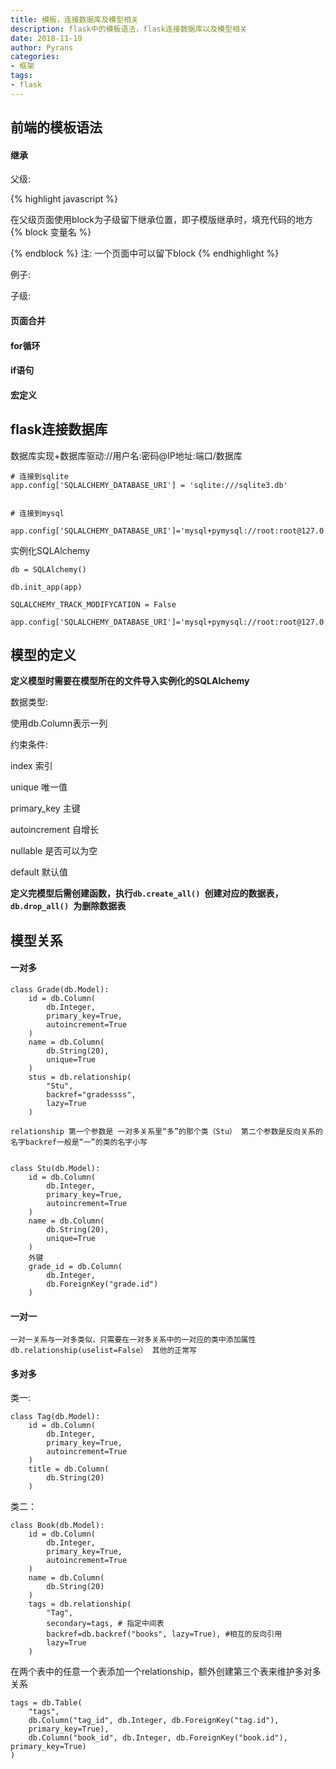 ```yaml
---
title: 模板，连接数据库及模型相关
description: flask中的模板语法，flask连接数据库以及模型相关
date: 2018-11-19
author: Pyrans
categories: 
- 框架
tags:
- flask
---
```




## 前端的模板语法
#### 继承

父级:

{% highlight javascript %}


在父级页面使用block为子级留下继承位置，即子模版继承时，填充代码的地方
{% block 变量名 %}

{% endblock %}
注: 一个页面中可以留下block
{% endhighlight %}

例子:



子级:



#### 页面合并



#### for循环



#### if语句



#### 宏定义



## flask连接数据库

数据库实现+数据库驱动://用户名:密码@IP地址:端口/数据库

~~~
# 连接到sqlite
app.config['SQLALCHEMY_DATABASE_URI'] = 'sqlite:///sqlite3.db'


# 连接到mysql
 app.config['SQLALCHEMY_DATABASE_URI']='mysql+pymysql://root:root@127.0.0.1:3306/hzfl02'

~~~

实例化SQLAlchemy

~~~
db = SQLAlchemy()

db.init_app(app)

SQLALCHEMY_TRACK_MODIFYCATION = False 

app.config['SQLALCHEMY_DATABASE_URI']='mysql+pymysql://root:root@127.0.0.1:3306/hzfl02'
~~~



## 模型的定义

**定义模型时需要在模型所在的文件导入实例化的SQLAlchemy**

数据类型:

使用db.Column表示一列

约束条件:

index                                 索引

unique                              唯一值

primary_key                     主键

autoincrement                 自增长

nullable                             是否可以为空

default                               默认值

**定义完模型后需创建函数，执行`db.create_all() `创建对应的数据表，`db.drop_all() `为删除数据表**

## 模型关系

#### 一对多

~~~
class Grade(db.Model):
    id = db.Column(
        db.Integer,
        primary_key=True,
        autoincrement=True
    )
    name = db.Column(
        db.String(20),
        unique=True
    )
    stus = db.relationship(
        "Stu",
        backref="gradessss",
        lazy=True
    )

relationship 第一个参数是 一对多关系里“多”的那个类（Stu） 第二个参数是反向关系的名字backref一般是“一”的类的名字小写


class Stu(db.Model):
    id = db.Column(
        db.Integer,
        primary_key=True,
        autoincrement=True
    )
    name = db.Column(
        db.String(20),
        unique=True
    )
    外键
    grade_id = db.Column(
        db.Integer,
        db.ForeignKey("grade.id")
    )
~~~

#### 一对一

~~~
一对一关系与一对多类似，只需要在一对多关系中的一对应的类中添加属性 db.relationship(uselist=False） 其他的正常写
~~~

#### 多对多

类一:

~~~
class Tag(db.Model):
    id = db.Column(
        db.Integer,
        primary_key=True,
        autoincrement=True
    )
    title = db.Column(
        db.String(20)
    )
~~~

类二：

~~~
class Book(db.Model):
    id = db.Column(
        db.Integer,
        primary_key=True,
        autoincrement=True
    )
    name = db.Column(
        db.String(20)
    )
    tags = db.relationship(
        "Tag",
        secondary=tags, # 指定中间表
        backref=db.backref("books", lazy=True), #相互的反向引用
        lazy=True
    )
~~~

在两个表中的任意一个表添加一个relationship，额外创建第三个表来维护多对多关系

~~~
tags = db.Table(
    "tags",
    db.Column("tag_id", db.Integer, db.ForeignKey("tag.id"),
    primary_key=True),
    db.Column("book_id", db.Integer, db.ForeignKey("book.id"), primary_key=True)
)
~~~


